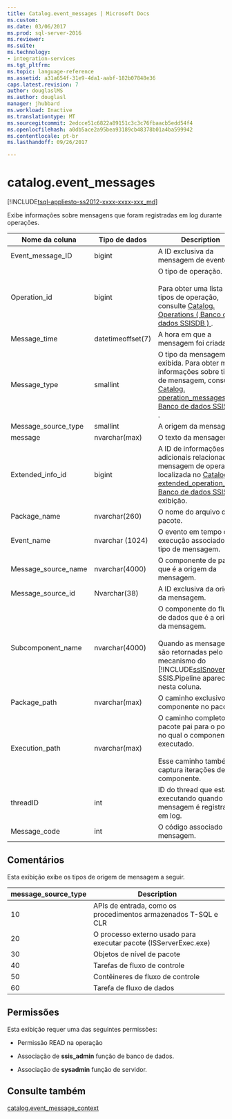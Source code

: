 ```yaml
---
title: Catalog.event_messages | Microsoft Docs
ms.custom: 
ms.date: 03/06/2017
ms.prod: sql-server-2016
ms.reviewer: 
ms.suite: 
ms.technology:
- integration-services
ms.tgt_pltfrm: 
ms.topic: language-reference
ms.assetid: a31a654f-31e9-4da1-aabf-182b07848e36
caps.latest.revision: 7
author: douglaslMS
ms.author: douglasl
manager: jhubbard
ms.workload: Inactive
ms.translationtype: MT
ms.sourcegitcommit: 2edcce51c6822a89151c3c3c76fbaacb5edd54f4
ms.openlocfilehash: a0db5ace2a95bea93189cb48378b01a4ba599942
ms.contentlocale: pt-br
ms.lasthandoff: 09/26/2017

---
```

# <a name="catalogeventmessages"></a>catalog.event_messages
[!INCLUDE[tsql-appliesto-ss2012-xxxx-xxxx-xxx_md](../../includes/tsql-appliesto-ss2012-xxxx-xxxx-xxx-md.md)]

  Exibe informações sobre mensagens que foram registradas em log durante operações.  
  
|Nome da coluna|Tipo de dados|Description|  
|-----------------|---------------|-----------------|  
|Event_message_ID|bigint|A ID exclusiva da mensagem de evento.|  
|Operation_id|bigint|O tipo de operação.<br /><br /> Para obter uma lista dos tipos de operação, consulte [Catalog. Operations &#40; Banco de dados SSISDB &#41; ](../../integration-services/system-views/catalog-operations-ssisdb-database.md).|  
|Message_time|datetimeoffset(7)|A hora em que a mensagem foi criada.|  
|Message_type|smallint|O tipo da mensagem exibida. Para obter mais informações sobre tipos de mensagem, consulte [Catalog. operation_messages &#40; Banco de dados SSISDB &#41; ](../../integration-services/system-views/catalog-operation-messages-ssisdb-database.md).|  
|Message_source_type|smallint|A origem da mensagem.|  
|message|nvarchar(max)|O texto da mensagem.|  
|Extended_info_id|bigint|A ID de informações adicionais relacionadas à mensagem de operação, localizada no [Catalog. extended_operation_info &#40; Banco de dados SSISDB &#41; ](../../integration-services/system-views/catalog-extended-operation-info-ssisdb-database.md) exibição.|  
|Package_name|nvarchar(260)|O nome do arquivo do pacote.|  
|Event_name|nvarchar (1024)|O evento em tempo de execução associado ao tipo de mensagem.|  
|Message_source_name|nvarchar(4000)|O componente de pacote que é a origem da mensagem.|  
|Message_source_id|Nvarchar(38)|A ID exclusiva da origem da mensagem.|  
|Subcomponent_name|nvarchar(4000)|O componente do fluxo de dados que é a origem da mensagem.<br /><br /> Quando as mensagens são retornadas pelo mecanismo do [!INCLUDE[ssISnoversion](../../includes/ssisnoversion-md.md)], SSIS.Pipeline aparece nesta coluna.|  
|Package_path|nvarchar(max)|O caminho exclusivo do componente no pacote.|  
|Execution_path|nvarchar(max)|O caminho completo do pacote pai para o ponto no qual o componente é executado.<br /><br /> Esse caminho também captura iterações de um componente.|  
|threadID|int|ID do thread que está executando quando a mensagem é registrada em log.|  
|Message_code|int|O código associado à mensagem.|  
  
## <a name="remarks"></a>Comentários  
 Esta exibição exibe os tipos de origem de mensagem a seguir.  
  
|**message_source_type**|Description|  
|-------------------------------|-----------------|  
|10|APIs de entrada, como os procedimentos armazenados T-SQL e CLR|  
|20|O processo externo usado para executar pacote (ISServerExec.exe)|  
|30|Objetos de nível de pacote|  
|40|Tarefas de fluxo de controle|  
|50|Contêineres de fluxo de controle|  
|60|Tarefa de fluxo de dados|  
  
## <a name="permissions"></a>Permissões  
 Esta exibição requer uma das seguintes permissões:  
  
-   Permissão READ na operação  
  
-   Associação de **ssis_admin** função de banco de dados.  
  
-   Associação de **sysadmin** função de servidor.  
  
## <a name="see-also"></a>Consulte também  
 [catalog.event_message_context](../../integration-services/system-views/catalog-event-message-context.md)  
  
  


